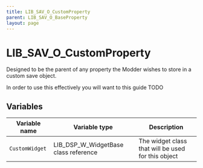 ```yaml
---
title: LIB_SAV_O_CustomProperty
parent: LIB_SAV_O_BaseProperty
layout: page
---
```


# LIB_SAV_O_CustomProperty

Designed to be the parent of any property the Modder wishes to store in a custom save object.

In order to use this effectively you will want to this guide TODO

## Variables

| Variable name | Variable type | Description |
| --- | --- | --- |
| `CustomWidget` | LIB_DSP_W_WidgetBase class reference | The widget class that will be used for this object |
